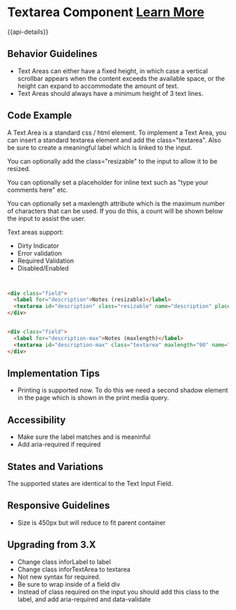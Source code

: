 # Textarea Component [Learn More](#)

{{api-details}}

## Behavior Guidelines

- Text Areas can either have a fixed height, in which case a vertical scrollbar appears when the content exceeds the available space, or the height can expand to accommodate the amount of text.
- Text Areas should always have a minimum height of 3 text lines.

## Code Example

A Text Area is a standard css / html element. To implement a Text Area, you can insert a standard textarea element and add the class="textarea". Also be sure to create a meaningful label which is linked to the input.

You can optionally add the class="resizable" to the input to allow it to be resized.

You can optionally set a placeholder for inline text such as "type your comments here" etc.

You can optionally set a maxlength attribute which is the maximum number of characters that can be used. If you do this, a count will be shown below the input to assist the user.

Text areas support:

-   Dirty Indicator
-   Error validation
-   Required Validation
-   Disabled/Enabled

```html


<div class="field">
  <label for="description">Notes (resizable)</label>
  <textarea id="description" class="resizable" name="description" placeholder="Type your notes here..."></textarea>
</div>


```

```html

<div class="field">
  <label for="description-max">Notes (maxlength)</label>
  <textarea id="description-max" class="textarea" maxlength="90" name="description-max" >Line One</textarea>
</div>


```

## Implementation Tips

- Printing is supported now. To do this we need a second shadow element in the page which is shown in the print media query.

## Accessibility

- Make sure the label matches and is meaninful
- Add aria-required if required

## States and Variations

The supported states are identical to the Text Input Field.

## Responsive Guidelines

- Size is 450px but will reduce to fit parent container

## Upgrading from 3.X

- Change class inforLabel to label
- Change class inforTextArea to textarea
- Not new syntax for required.
- Be sure to wrap inside of a field div
- Instead of class required on the input you should add this class to the label, and add aria-required and data-validate
